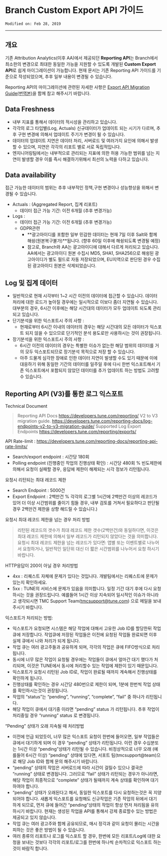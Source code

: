 # Branch Custom Export API 가이드

    Modified on: Feb 28, 2019
---

## 개요
기존 Attribution Analytics(이후 AA)에서 제공되던 **Reporting API**는 Branch에서 최소한의 변경으로 최대한 동일한 가능을 지원할 수 있도록 개발된 **Custom Export API**로 쉽게 마이그레이션이 가능합니다.
현재 문서는 기존 Reporting API 가이드를 기준으로 작성되었으며, 추후 일부 내용이 변경될 수 있습니다.

Reporting API의 마이그레이션에 관련된 자세한 사항은 [Export API Migration Guide(번역본)](custom-export-api-guide-ko.md)을 함께 참고 해주시기 바랍니다.

## Data Freshness
* 내부 지표를 통해서 데이터의 적시성을 관리하고 있습니다.
* 각각의 로그 타입별(Log, Actuals) 신규데이터가 업데이트 되는 시기가 다르며,
	추후 구현 변경에 의해서 업데이트 주기가 변경이 될 수 있습니다.
* 데이터의 업데이트 지연은 데이터 처리, 서버로드 및 여러가지 요인에 의해서 발생할 수 있으며,
	지연은 각각의 리포트 별로 서로 독립적입니다.
* 엔지니어링팀에서는 내부적으로 관리되는 지표에 의한 허용 가능한 범위를 넘는 지연이 발생할 경우
	이를 즉시 해결하기위해서 최선의 노력을 다하고 있습니다.

## Data availability
  접근 가능한 데이터의 범위는 추후 내부적인 정책,구현 변경이나 성능향상을 위해서 변경될 수 있습니다.

* Actuals : (Aggregated Report, 집계 리포트)
    * 데이터 접근 가능 기간: 이전 6개월 (추후 변경가능)
* Logs :
    * 데이터 접근 가능 기간: 이전 6개월 (추후 변경가능)
    * GDPR관련
        * **광고아이디를 포함한 일부 민감한 데이터는 현재 7일 이후 Salt와 함께 해슁(원본복구불가)**됩니다. (향후 60일 이후에 해슁되도록 변경될 예정)
        * 참고로, Branch와 AA는 광고아이디에 대해서 다르게 처리되고 있습니다. AA에서는 광고아이디 원본 수집시 MD5, SHA1, SHA256으로 해슁된 광고아이디가 별도 필드로 자동 저장되었으며, EU지역으로 판단된 경우 수집된 광고아이디 원본은 삭제되었습니다.

## Log 및 집계 데이터
* 일반적으로 현재 시각부터 1~2 시간 이전의 데이터에 접근할 수 있습니다.	데이터 처리에 대한 로드가 높아질 경우에는 일시적으로 이보다 좀더 지연될 수 있습니다.
  대부분의 경우, 6시간 이후에는 해당 시간대의 데이터가 모두 업데이트 되도록 관리되고 있습니다.
* 단기분석을 위한 익스포트시 주의 사항 :
    * 현재로부터 6시간 이내의 데이터의 경우는 해당 시간대의 모든 데이터가 익스포트 되지 않을 수 있으므로 단기적인 분석 용도로만 사용하시는 것이 권장됩니다.
* 장기분석을 위한 익스포트시 주의 사항 :
    * 6시간 이전의 데이터의 경우는 특별한 이슈가 없는한 해당 범위의 데이터를 거의 모두 익스포트되므로 장기분석 목적으로 저장 할 수 있습니다.
    *	아주 드물게 심각한 장애로 인한 데이터 지연이 발생할 수도 있기 때문에 이에 대응하기 위해 동일한 기간의 데이터를 일주일 후에 다시 한번
     	익스포트해서 기존 익스포트에서 포함되지 않았던 데이터를 추가 업데이트 하는 방법도 고려할 수 있습니다.

## Reporting API (V3)를 통한 로그 익스포트

Technical Document
   > Reporting API Docs
        https://developers.tune.com/reporting/
   > V2 to V3 migration guide.
        https://developers.tune.com/reporting-docs/log-endpoints-v2-to-v3-migration-guide/
   > Supported Log Export Endpoints
        https://developers.tune.com/reporting/exports/

API Rate-limit : https://developers.tune.com/reporting-docs/reporting-api-rate-limits/
  - Search/export endpoint : 시간당 180회
  - Polling endpoint (진행중인 작업의 진행상태 확인) : 시간당 480회
  % 빈도제한에 의해서 요청이 실패할 경우, 응답에 제한이 해제되는 시각 정보가 리턴됩니다.

요청시 리턴되는 최대 레코드 제한
 - Search Endpoint : 5000건
 - Export Endpoint : 2백만건
	% 각각의 로그별 1시간에 2백만건 이상의 레코드가 있어 더 이상 시간범위를 줄이기 힘들 경우,
    	내부 검토를 거쳐서 필요하다고 판단될 경우 2백만건 제한을 상향 해드릴 수 있습니다.)

요청시 최대 레코드 제한을 넘는 경우 처리 방법
   > 리턴된 레코드의 갯수가 최대 레코드 제한 갯수(2백만건)와 동일하다면,
    	이것은 최대 레코드 제한에 의해서 일부 레코드가 리턴되지 않았다는 것을 의미합니다.
   > 요청시 최대 레코드 제한을 넘는 레코드가 있다면:
    	앱별 또는 이벤트별로 나누어서 요청하거나,
        일반적인 일단위 대신 더 짧은 시간범위를 나누어서 요청 하시기 바랍니다.

HTTP응답이 200이 아닐 경우 처리방법
  - 4xx : 리퀘스트 자체에 문제가 있다는 것입니다. 개발팀에서는 리퀘스트에 문제가 있는지 확인하세요.
  - 5xx : TUNE의 서비스에 문제가 있음을 의미합니다.
      	   일정 기간 대기 후에 다시 요청하시는 것을 권장드립니다.
         	예를들어 1시간 이상 지속되어 일시적인 이슈가 아니라고 생각되시면
          	TMC Support Team(tmcsupport@tune.com) 으로 메일을 보내 주시기 바랍니다.

익스포트가 처리되는 방법:
 - 익스포트가 요청되면 시스템은 해당 작업에 대해서 고유한 Job ID를 할당한뒤 작업큐에 저장합니다.
	작업큐에 저장된 작업들은 이전에 요청된 작업들 완료되면 이후 실제 큐에서 나와 처리가 되게 됩니다.
 - 작업 큐는 여러 광고주들과 공유하게 되며, 각각의 작업은 큐에 FIFO방식으로 처리됩니다.
 - 동시에 너무 많은 작업이 요청될 경우에는 작업들이 큐에서 얼마간 대기 했다가 처리되며,
	이것은 TUNE에서 동시에 처리할수 있는 작업에 제한이 있기 때문입니다.
 - 익스포트가 요청시 리턴된 Job ID로, 작업이 완료될 때까지 계속해서 진행상태를 확인하게 됩니다.
 - 진행상태를 확인하는 경우 시간당 480번으로 제한이 되며, 1분에 한번씩 작업 상태를 확인하시는것이
 	권장됩니다.
 - 작업의 “status”는 “pending”, “running”, “complete”, “fail” 중 하나가 리턴됩니다.
 - 해당 작업이 큐에서 대기중 이라면 “pending” status 가 리턴됩니다.
 	추후 작업이 처리중일 경우 “running” status 로 변경됩니다.

“Pending” 상태가 오래 지속될 때 처리방법
 - 이전에 언급 되었듯이, 너무 많은 익스포트 요청이 한번에 들어오면, 일부 작업들은 큐에서 대기하게 되며
 	이 경우 “pending” 상태가 리턴됩니다.
 	이런 경우  수십분또는 1시간 이상 “pending”상태가 리턴될 수 있습니다.
 	비정상적으로 너무 오래 (예를들어 6시간 이상) “pending” 상태에 있다면,
  	서포트 팀(tmcsupport@team)으로 해당 Job ID와 함께 문의 해주시기 바랍니다.
 - “pending” 상태의 작업은 서버로드에 따라 시간이 걸릴수 있으나 결국은 “running” 상태로 변경됩니다.
 	그러므로 “fail” 상태가 리턴되는 경우가 아니라면, 해당 작업이 최종적으로 “complete” 상태가 될때까지
 	계속 상태를 확인하며 대기하여야 합니다.
 - “pending” 상태가 오래된다고 해서, 동일한 익스포트를 다시 요청하는것은 꼭 지양되어야 합니다.
 	새롭게 익스포트를 요청해도 신규작업은 기존 작업의 뒤에서 대기 하게 되므로,
 	먼저 큐에 들어간 “pending”상태의 작업이 항상 먼저 처리됨을 유의하시기 바랍니다.
 	현재는 생성된 작업을 API를 통해서 강제 종료할수 있는 방법은 제공되고 있지 않습니다.
 - 작업 큐는 여러 광고주와 함께 공유되므로, 매시 정각과 같이 요청이 몰리는 시간을 피하는 것은 좋은 방법이
	될 수 있습니다.
 - 여러 종류의 리포트나 로그를 익스포트 할 경우, 한번에 모든 리포트/Log에 대한 요청을 보내는 것보다
 	각각의 리포트/로그를 한번에 하나씩 순차적으로 익스포트 하는것이 바람직 합니다.
